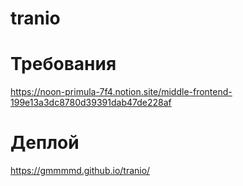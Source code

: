 # tranio

# Требования
https://noon-primula-7f4.notion.site/middle-frontend-199e13a3dc8780d39391dab47de228af

# Деплой
https://gmmmmd.github.io/tranio/
